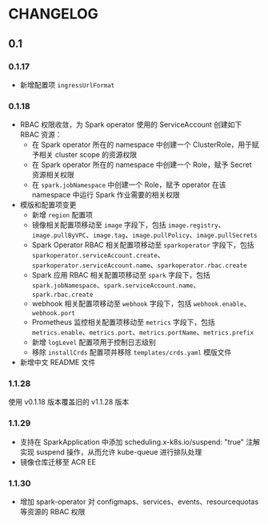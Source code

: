 # CHANGELOG

## 0.1

### 0.1.17

- 新增配置项 `ingressUrlFormat`

### 0.1.18

- RBAC 权限收敛，为 Spark operator 使用的 ServiceAccount 创建如下 RBAC 资源：
  - 在 Spark operator 所在的 namespace 中创建一个 ClusterRole，用于赋予相关 cluster scope 的资源权限
  - 在 Spark operator 所在的 namespace 中创建一个 Role，赋予 Secret 资源相关权限
  - 在 `spark.jobNamespace` 中创建一个 Role，赋予 operator 在该 namespace 中运行 Spark 作业需要的相关权限
- 模版和配置项变更
  - 新增 `region` 配置项
  - 镜像相关配置项移动至 `image` 字段下，包括 `image.registry`、`image.pullByVPC`、`image.tag`、`image.pullPolicy`、`image.pullSecrets`
  - Spark Operator RBAC 相关配置项移动至 `sparkoperator` 字段下，包括 `sparkoperator.serviceAccount.create`、`sparkoperator.serviceAccount.name`、`sparkoperator.rbac.create`
  - Spark 应用 RBAC 相关配置项移动至 `spark` 字段下，包括 `spark.jobNamespace`、`spark.serviceAccount.name`、`spark.rbac.create`
  - webhook 相关配置项移动至 `webhook` 字段下，包括 `webhook.enable`、`webhook.port`
  - Prometheus 监控相关配置项移动至 `metrics` 字段下，包括 `metrics.enable`、`metrics.port`、`metrics.portName`、`metrics.prefix`
  - 新增 `logLevel` 配置项用于控制日志级别
  - 移除 `installCrds` 配置项并移除 `templates/crds.yaml` 模版文件
- 新增中文 README 文件

### 1.1.28

使用 v0.1.18 版本覆盖旧的 v1.1.28 版本

### 1.1.29

- 支持在 SparkApplication 中添加 scheduling.x-k8s.io/suspend: "true" 注解实现 suspend 操作，从而允许 kube-queue 进行排队处理
- 镜像仓库迁移至 ACR EE

### 1.1.30

- 增加 spark-operator 对 configmaps、services、events、resourcequotas 等资源的 RBAC 权限
